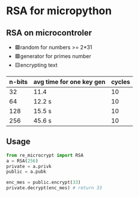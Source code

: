 # RSA for micropython
## RSA on microcontroler
+ 🟩random for numbers >= 2*31
+ 🟩generator for primes number
+ 🟨encrypting text

| n-bits | avg time for one key gen | cycles |
| --- | --- | --- |
| 32 | 11.4 | 10 |
| 64 | 12.2 s | 10 |
| 128 | 15.5 s | 10 |
| 256 | 45.6 s | 10 |

## Usage
```python
from re_microcrypt import RSA
a = RSA(256)  
private = a.privk
public = a.pubk

enc_mes = public.encrypt(33)
private.decrypt(enc_mes) # return 33
```
